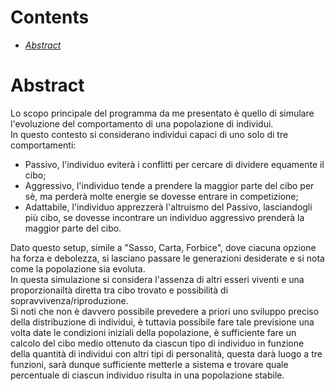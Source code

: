 # Contents

- [*Abstract*](#abstract)

# Abstract

Lo scopo principale del programma da me presentato è quello di simulare l'evoluzione del comportamento di una popolazione di individui.  
In questo contesto si considerano individui capaci di uno solo di tre comportamenti:  

- Passivo, l'individuo eviterà i conflitti per cercare di dividere equamente il cibo;
- Aggressivo, l'individuo tende a prendere la maggior parte del cibo per sè, ma perderà molte energie se dovesse entrare in competizione;
- Adattabile, l'individuo apprezzerà l'altruismo del Passivo, lasciandogli più cibo, se dovesse incontrare un individuo aggressivo prenderà la maggior parte del cibo.

Dato questo setup, simile a "Sasso, Carta, Forbice", dove ciacuna opzione ha forza e debolezza, si lasciano passare le generazioni desiderate e si nota come la popolazione sia evoluta.  
In questa simulazione si considera l'assenza di altri esseri viventi e una proporzionailtà diretta tra cibo trovato e possibilità di sopravvivenza/riproduzione.  
Si noti che non è davvero possibile prevedere a priori uno sviluppo preciso della distribuzione di individui, è tuttavia possibile fare tale previsione una volta date le condizioni iniziali della popolazione, è sufficiente fare un calcolo del cibo medio ottenuto da ciascun tipo di individuo in funzione della quantità di individui con altri tipi di personalità, questa darà luogo a tre funzioni, sarà dunque sufficiente metterle a sistema e trovare quale percentuale di ciascun individuo risulta in una popolazione stabile.